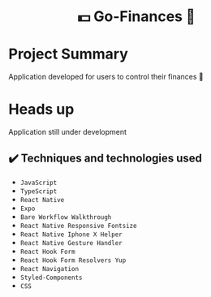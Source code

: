 <h1 align="center"> 💵 Go-Finances 💸 </h1>

# Project Summary
 Application developed for users to control their finances 🤑

# Heads up
Application still under development


## ✔️ Techniques and technologies used

- ``JavaScript``
- ``TypeScript``
- ``React Native``
- ``Expo``
- ``Bare Workflow Walkthrough``
- ``React Native Responsive Fontsize``
- ``React Native Iphone X Helper``
- ``React Native Gesture Handler``
- ``React Hook Form``
- ``React Hook Form Resolvers Yup``
- ``React Navigation``
- ``Styled-Components``
- ``CSS``

